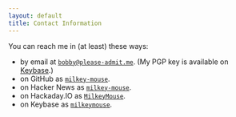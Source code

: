 ```yaml
---
layout: default
title: Contact Information
---
```


You can reach me in (at least) these ways:

- by email at [`bobby@please-admit.me`](mailto:bobby@please-admit.me). (My PGP key is available on [Keybase](https://keybase.io/milkeymouse/pgp_keys.asc).)
- on GitHub as [`milkey-mouse`](https://github.com/milkey-mouse).
- on Hacker News as [`milkey-mouse`](https://news.ycombinator.com/user?id=milkey_mouse).
- on Hackaday.IO as [`MilkeyMouse`](https://hackaday.io/MilkeyMouse).
- on Keybase as [`milkeymouse`](https://keybase.io/milkeymouse).
